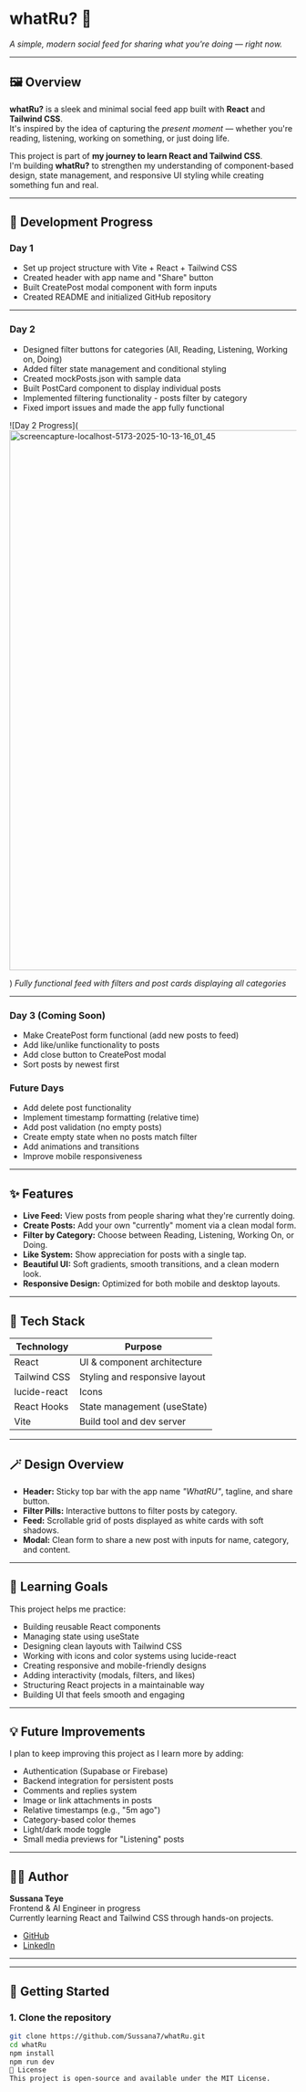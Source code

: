 # whatRu? 🌟  
*A simple, modern social feed for sharing what you're doing — right now.*

---

## 🖼️ Overview
**whatRu?** is a sleek and minimal social feed app built with **React** and **Tailwind CSS**.  
It's inspired by the idea of capturing the *present moment* — whether you're reading, listening, working on something, or just doing life.

This project is part of **my journey to learn React and Tailwind CSS**.  
I'm building **whatRu?** to strengthen my understanding of component-based design, state management, and responsive UI styling while creating something fun and real.

---

## 📅 Development Progress

### **Day 1** 
- Set up project structure with Vite + React + Tailwind CSS
- Created header with app name and "Share" button
- Built CreatePost modal component with form inputs
- Created README and initialized GitHub repository


---

### **Day 2**  
- Designed filter buttons for categories (All, Reading, Listening, Working on, Doing)
- Added filter state management and conditional styling
- Created mockPosts.json with sample data
- Built PostCard component to display individual posts
- Implemented filtering functionality - posts filter by category
- Fixed import issues and made the app fully functional

![Day 2 Progress](<img width="1920" height="946" alt="screencapture-localhost-5173-2025-10-13-16_01_45" src="https://github.com/user-attachments/assets/372c798f-17df-4aad-9d5e-d3e5a6b7ff51" />

)
*Fully functional feed with filters and post cards displaying all categories*

---

### **Day 3** (Coming Soon)
- Make CreatePost form functional (add new posts to feed)
- Add like/unlike functionality to posts
- Add close button to CreatePost modal
- Sort posts by newest first

### **Future Days**
- Add delete post functionality
- Implement timestamp formatting (relative time)
- Add post validation (no empty posts)
- Create empty state when no posts match filter
- Add animations and transitions
- Improve mobile responsiveness

---

## ✨ Features
- **Live Feed:** View posts from people sharing what they're currently doing.  
- **Create Posts:** Add your own "currently" moment via a clean modal form.  
- **Filter by Category:** Choose between Reading, Listening, Working On, or Doing.  
- **Like System:** Show appreciation for posts with a single tap.  
- **Beautiful UI:** Soft gradients, smooth transitions, and a clean modern look.  
- **Responsive Design:** Optimized for both mobile and desktop layouts.

---

## 🧩 Tech Stack
| Technology | Purpose |
|-------------|----------|
| React | UI & component architecture |
| Tailwind CSS | Styling and responsive layout |
| lucide-react | Icons |
| React Hooks | State management (useState) |
| Vite | Build tool and dev server |

---

## 🪄 Design Overview
- **Header:** Sticky top bar with the app name *"WhatRU"*, tagline, and share button.  
- **Filter Pills:** Interactive buttons to filter posts by category.  
- **Feed:** Scrollable grid of posts displayed as white cards with soft shadows.  
- **Modal:** Clean form to share a new post with inputs for name, category, and content.

---

## 🎯 Learning Goals
This project helps me practice:
- Building reusable React components
- Managing state using useState
- Designing clean layouts with Tailwind CSS
- Working with icons and color systems using lucide-react
- Creating responsive and mobile-friendly designs
- Adding interactivity (modals, filters, and likes)
- Structuring React projects in a maintainable way
- Building UI that feels smooth and engaging

---

## 💡 Future Improvements
I plan to keep improving this project as I learn more by adding:
- Authentication (Supabase or Firebase)
- Backend integration for persistent posts
- Comments and replies system
- Image or link attachments in posts
- Relative timestamps (e.g., "5m ago")
- Category-based color themes
- Light/dark mode toggle
- Small media previews for "Listening" posts

---

## 👩‍💻 Author
**Sussana Teye**  
Frontend & AI Engineer in progress  
Currently learning React and Tailwind CSS through hands-on projects.

- [GitHub](https://github.com/Sussana7)
- [LinkedIn](https://www.linkedin.com/in/sussana-teye?lipi=urn%3Ali%3Apage%3Ad_flagship3_profile_view_base_contact_details%3BpLNJy5oqRD2LuCb3Wv8pew%3D%3D)

---


---

## 🚀 Getting Started

### 1. Clone the repository
```bash
git clone https://github.com/Sussana7/whatRu.git
cd whatRu
npm install
npm run dev
📜 License
This project is open-source and available under the MIT License.
